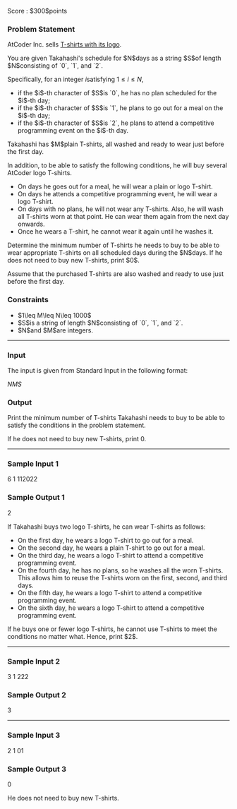 
<div>

<span>

<span>

<p>
Score : $300$points
</p>

<div>

<section>

### **Problem Statement**

<p>
AtCoder Inc. sells <a href="https://suzuri.jp/AtCoder/5510290/t-shirt/s/ash">T-shirts with its logo</a>.
</p>

<p>
You are given Takahashi's schedule for $N$days as a string $S$of length $N$consisting of `0`, `1`, and `2`.

Specifically, for an integer $i$satisfying $1\leq i\leq N$,
</p>

<ul>

<li>
if the $i$-th character of $S$is `0`, he has no plan scheduled for the $i$-th day;
</li>

<li>
if the $i$-th character of $S$is `1`, he plans to go out for a meal on the $i$-th day;
</li>

<li>
if the $i$-th character of $S$is `2`, he plans to attend a competitive programming event on the $i$-th day.
</li>

</ul>

<p>
Takahashi has $M$plain T-shirts, all washed and ready to wear just before the first day.

In addition, to be able to satisfy the following conditions, he will buy several AtCoder logo T-shirts.
</p>

<ul>

<li>
On days he goes out for a meal, he will wear a plain or logo T-shirt.
</li>

<li>
On days he attends a competitive programming event, he will wear a logo T-shirt.
</li>

<li>
On days with no plans, he will not wear any T-shirts. Also, he will wash all T-shirts worn at that point. He can wear them again from the next day onwards.
</li>

<li>
Once he wears a T-shirt, he cannot wear it again until he washes it.
</li>

</ul>

<p>
Determine the minimum number of T-shirts he needs to buy to be able to wear appropriate T-shirts on all scheduled days during the $N$days. If he does not need to buy new T-shirts, print $0$.

Assume that the purchased T-shirts are also washed and ready to use just before the first day.
</p>

</section>

</div>

<div>

<section>

### **Constraints**

<ul>

<li>
$1\leq M\leq N\leq 1000$
</li>

<li>
$S$is a string of length $N$consisting of `0`, `1`, and `2`.
</li>

<li>
$N$and $M$are integers.
</li>

</ul>

</section>

</div>

---

<div>

<div>

<section>

### **Input**

<p>
The input is given from Standard Input in the following format:
</p>

<div>

$N$$M$$S$
</div>

</section>

</div>

<div>

<section>

### **Output**

<p>
Print the minimum number of T-shirts Takahashi needs to buy to be able to satisfy the conditions in the problem statement.

If he does not need to buy new T-shirts, print $0$.
</p>

</section>

</div>

</div>

---

<div>

<section>

### **Sample Input 1**

<div>

6 1
112022

</div>

</section>

</div>

<div>

<section>

### **Sample Output 1**

<div>

2

</div>

<p>
If Takahashi buys two logo T-shirts, he can wear T-shirts as follows:
</p>

<ul>

<li>
On the first day, he wears a logo T-shirt to go out for a meal.
</li>

<li>
On the second day, he wears a plain T-shirt to go out for a meal.
</li>

<li>
On the third day, he wears a logo T-shirt to attend a competitive programming event.
</li>

<li>
On the fourth day, he has no plans, so he washes all the worn T-shirts. This allows him to reuse the T-shirts worn on the first, second, and third days.
</li>

<li>
On the fifth day, he wears a logo T-shirt to attend a competitive programming event.
</li>

<li>
On the sixth day, he wears a logo T-shirt to attend a competitive programming event.
</li>

</ul>

<p>
If he buys one or fewer logo T-shirts, he cannot use T-shirts to meet the conditions no matter what. Hence, print $2$.
</p>

</section>

</div>

---

<div>

<section>

### **Sample Input 2**

<div>

3 1
222

</div>

</section>

</div>

<div>

<section>

### **Sample Output 2**

<div>

3

</div>

</section>

</div>

---

<div>

<section>

### **Sample Input 3**

<div>

2 1
01

</div>

</section>

</div>

<div>

<section>

### **Sample Output 3**

<div>

0

</div>

<p>
He does not need to buy new T-shirts.
</p>

</section>

</div>

</span>

</span>

</div>

